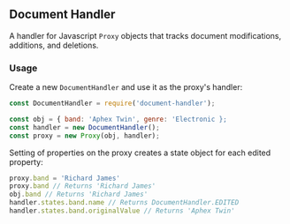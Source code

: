 ## Document Handler

A handler for Javascript `Proxy` objects that tracks document modifications,
additions, and deletions.

### Usage

Create a new `DocumentHandler` and use it as the proxy's handler:

```js
const DocumentHandler = require('document-handler');

const obj = { band: 'Aphex Twin', genre: 'Electronic };
const handler = new DocumentHandler();
const proxy = new Proxy(obj, handler);
```

Setting of properties on the proxy creates a state object for
each edited property:

```js
proxy.band = 'Richard James'
proxy.band // Returns 'Richard James'
obj.band // Returns 'Richard James'
handler.states.band.name // Returns DocumentHandler.EDITED
handler.states.band.originalValue // Returns 'Aphex Twin'
```
